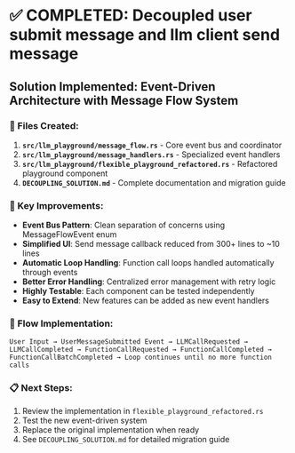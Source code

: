 # ✅ COMPLETED: Decoupled user submit message and llm client send message

## Solution Implemented: Event-Driven Architecture with Message Flow System

### 📁 Files Created:
1. **`src/llm_playground/message_flow.rs`** - Core event bus and coordinator
2. **`src/llm_playground/message_handlers.rs`** - Specialized event handlers  
3. **`src/llm_playground/flexible_playground_refactored.rs`** - Refactored playground component
4. **`DECOUPLING_SOLUTION.md`** - Complete documentation and migration guide

### 🔧 Key Improvements:
- **Event Bus Pattern**: Clean separation of concerns using MessageFlowEvent enum
- **Simplified UI**: Send message callback reduced from 300+ lines to ~10 lines
- **Automatic Loop Handling**: Function call loops handled automatically through events
- **Better Error Handling**: Centralized error management with retry logic
- **Highly Testable**: Each component can be tested independently
- **Easy to Extend**: New features can be added as new event handlers

### 🎯 Flow Implementation:
```
User Input → UserMessageSubmitted Event → LLMCallRequested → 
LLMCallCompleted → FunctionCallRequested → FunctionCallCompleted → 
FunctionCallBatchCompleted → Loop continues until no more function calls
```

### 📋 Next Steps:
1. Review the implementation in `flexible_playground_refactored.rs`
2. Test the new event-driven system
3. Replace the original implementation when ready
4. See `DECOUPLING_SOLUTION.md` for detailed migration guide
